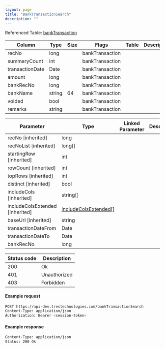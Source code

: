 ```yaml
---
layout: page
title: "BankTransactionSearch"
description: ""
---
```




Referenced Table: [bankTransaction](/bankTransaction)

| Column | Type | Size | Flags | Table | Description |
| ------ | ---- | ---- | ----- | ----- | ----------- |
| recNo | long |  | bankTransaction | 
| summaryCount | int |  | bankTransaction | 
| transactionDate | Date |  | bankTransaction | 
| amount | long |  | bankTransaction | 
| bankRecNo | long |  | bankTransaction | 
| bankName | string | 64 | bankTransaction | 
| voided | bool |  | bankTransaction | 
| remarks | string |  | bankTransaction | 

| Parameter | Type | Linked Parameter | Description |
| --------- | ---- | ---------------- | ----------- |
| recNo [inherited] | long |  | 
| recNoList [inherited] | long[] |  | 
| startingRow [inherited] | int |  | 
| rowCount [inherited] | int |  | 
| topRows [inherited] | int |  | 
| distinct [inherited] | bool |  | 
| includeCols [inherited] | string[] |  | 
| includeColsExtended [inherited] | [includeColsExtended[]](/includeColsExtended) |  | 
| baseUrl [inherited] | string |  | 
| transactionDateFrom | Date |  | 
| transactionDateTo | Date |  | 
| bankRecNo | long |  | 

| Status code | Description |
| ----------- | ----------- |
| 200 | Ok |
| 401 | Unauthorized |
| 403 | Forbidden |

#### Example request
```sh
POST https://api-dev.trestechnologies.com/bankTransactionSearch
Content-Type: application/json
Authorization: Bearer <session-token>
```

#### Example response
```sh
Content-Type: application/json
Status: 200 Ok
```

